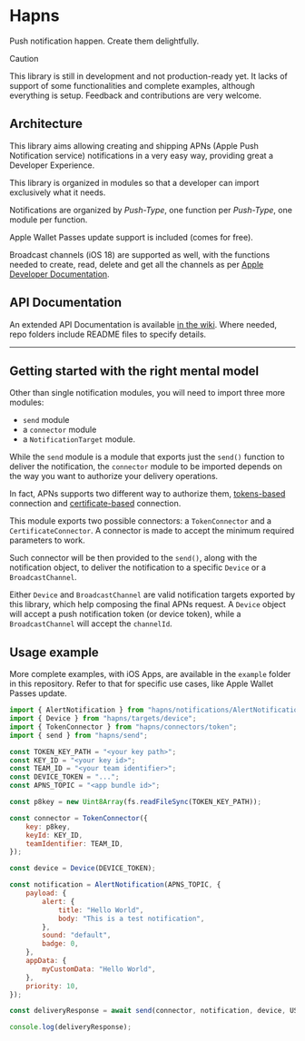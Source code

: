 # Hapns

Push notification happen. Create them delightfully.

> [!CAUTION]
> This library is still in development and not production-ready yet. It lacks of support of some functionalities and complete examples, although everything is setup. Feedback and contributions are very welcome.

## Architecture

This library aims allowing creating and shipping APNs (Apple Push Notification service) notifications in a very easy way, providing great a Developer Experience.

This library is organized in modules so that a developer can import exclusively what it needs.

Notifications are organized by _Push-Type_, one function per _Push-Type_, one module per function.

Apple Wallet Passes update support is included (comes for free).

Broadcast channels (iOS 18) are supported as well, with the functions needed to create, read, delete and get all the channels as per [Apple Developer Documentation](https://developer.apple.com/documentation/usernotifications/setting-up-broadcast-push-notifications).

## API Documentation

An extended API Documentation is available [in the wiki](https://github.com/alexandercerutti/hapns/wiki/API-Documentation-Reference). Where needed, repo folders include README files to specify details.

---

## Getting started with the right mental model

Other than single notification modules, you will need to import three more modules:

- `send` module
- a `connector` module
- a `NotificationTarget` module.

While the `send` module is a module that exports just the `send()` function to deliver the notification, the `connector` module to be imported depends on the way you want to authorize your delivery operations.

In fact, APNs supports two different way to authorize them, [tokens-based](https://developer.apple.com/documentation/usernotifications/establishing-a-token-based-connection-to-apns) connection and [certificate-based](https://developer.apple.com/documentation/usernotifications/establishing-a-certificate-based-connection-to-apns) connection.

This module exports two possible connectors: a `TokenConnector` and a `CertificateConnector`. A connector is made to accept the minimum required parameters to work.

Such connector will be then provided to the `send()`, along with the notification object, to deliver the notification to a specific `Device` or a `BroadcastChannel`.

Either `Device` and `BroadcastChannel` are valid notification targets exported by this library, which help composing the final APNs request. A `Device` object will accept a push notification token (or device token), while a `BroadcastChannel` will accept the `channelId`.

## Usage example

More complete examples, with iOS Apps, are available in the `example` folder in this repository. Refer to that for specific use cases, like Apple Wallet Passes update.

```js
import { AlertNotification } from "hapns/notifications/AlertNotification";
import { Device } from "hapns/targets/device";
import { TokenConnector } from "hapns/connectors/token";
import { send } from "hapns/send";

const TOKEN_KEY_PATH = "<your key path>";
const KEY_ID = "<your key id>";
const TEAM_ID = "<your team identifier>";
const DEVICE_TOKEN = "...";
const APNS_TOPIC = "<app bundle id>";

const p8key = new Uint8Array(fs.readFileSync(TOKEN_KEY_PATH));

const connector = TokenConnector({
	key: p8key,
	keyId: KEY_ID,
	teamIdentifier: TEAM_ID,
});

const device = Device(DEVICE_TOKEN);

const notification = AlertNotification(APNS_TOPIC, {
	payload: {
		alert: {
			title: "Hello World",
			body: "This is a test notification",
		},
		sound: "default",
		badge: 0,
	},
	appData: {
		myCustomData: "Hello World",
	},
	priority: 10,
});

const deliveryResponse = await send(connector, notification, device, USE_SANDBOX);

console.log(deliveryResponse);
```
